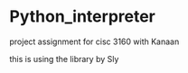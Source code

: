 # Python_interpreter
project assignment for cisc 3160 with Kanaan

this is using the library by Sly
